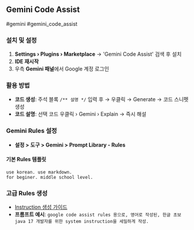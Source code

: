 ## Gemini Code Assist

#gemini #gemini_code_assist

### 설치 및 설정

1. **Settings › Plugins › Marketplace** → 'Gemini Code Assist' 검색 후 설치
2. **IDE 재시작**
3. 우측 **Gemini 패널**에서 Google 계정 로그인

### 활용 방법

- **코드 생성**: 주석 블록 `/** 설명 */` 입력 후 → 우클릭 → Generate → 코드 스니펫 생성
- **코드 설명**: 선택 코드 우클릭 › Gemini › Explain → 즉시 해설

### Gemini Rules 설정

- **설정 > 도구 > Gemini > Prompt Library - Rules**

#### 기본 Rules 템플릿

```
use korean. use markdown.
for beginer. middle school level.
```

### 고급 Rules 생성

- [Instruction 생성 가이드](https://g.co/gemini/share/b1b52e5a6849)
- **프롬프트 예시**: `google code assist rules 용으로, 영어로 작성된, 한글 초보 java 17 개발자를 위한 system instruction을 세밀하게 작성.`
